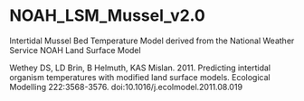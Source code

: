 NOAH_LSM_Mussel_v2.0
====================

Intertidal Mussel Bed Temperature Model derived from the National Weather Service NOAH Land Surface Model

Wethey DS, LD Brin, B Helmuth, KAS Mislan. 2011. Predicting intertidal organism temperatures with 
modified land surface models.  Ecological Modelling 222:3568-3576. doi:10.1016/j.ecolmodel.2011.08.019
